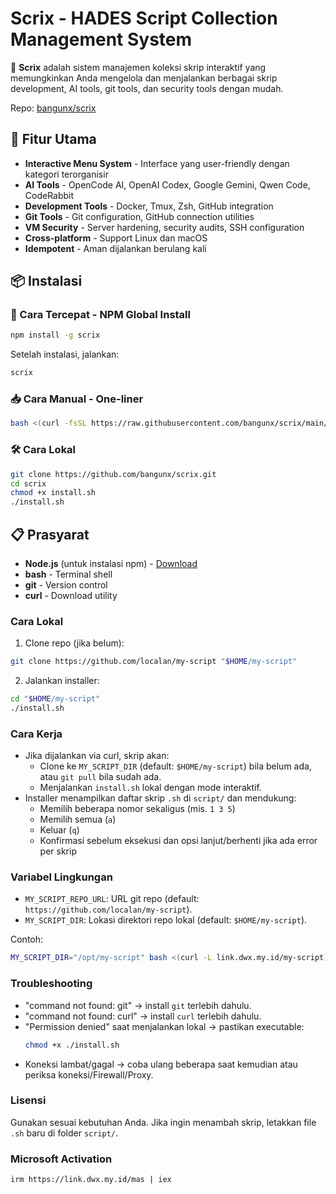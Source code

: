 # Scrix - HADES Script Collection Management System

🚀 **Scrix** adalah sistem manajemen koleksi skrip interaktif yang memungkinkan Anda mengelola dan menjalankan berbagai skrip development, AI tools, git tools, dan security tools dengan mudah.

Repo: [bangunx/scrix](https://github.com/bangunx/scrix)

## 🎯 Fitur Utama

- **Interactive Menu System** - Interface yang user-friendly dengan kategori terorganisir
- **AI Tools** - OpenCode AI, OpenAI Codex, Google Gemini, Qwen Code, CodeRabbit
- **Development Tools** - Docker, Tmux, Zsh, GitHub integration
- **Git Tools** - Git configuration, GitHub connection utilities
- **VM Security** - Server hardening, security audits, SSH configuration
- **Cross-platform** - Support Linux dan macOS
- **Idempotent** - Aman dijalankan berulang kali

## 📦 Instalasi

### 🚀 Cara Tercepat - NPM Global Install

```bash
npm install -g scrix
```

Setelah instalasi, jalankan:
```bash
scrix
```

### 📥 Cara Manual - One-liner

```bash
bash <(curl -fsSL https://raw.githubusercontent.com/bangunx/scrix/main/install.sh)
```

### 🛠️ Cara Lokal

```bash
git clone https://github.com/bangunx/scrix.git
cd scrix
chmod +x install.sh
./install.sh
```

## 📋 Prasyarat

- **Node.js** (untuk instalasi npm) - [Download](https://nodejs.org/)
- **bash** - Terminal shell
- **git** - Version control
- **curl** - Download utility

### Cara Lokal
1) Clone repo (jika belum):
```bash
git clone https://github.com/localan/my-script "$HOME/my-script"
```
2) Jalankan installer:
```bash
cd "$HOME/my-script"
./install.sh
```

### Cara Kerja
- Jika dijalankan via curl, skrip akan:
  - Clone ke `MY_SCRIPT_DIR` (default: `$HOME/my-script`) bila belum ada, atau `git pull` bila sudah ada.
  - Menjalankan `install.sh` lokal dengan mode interaktif.
- Installer menampilkan daftar skrip `.sh` di `script/` dan mendukung:
  - Memilih beberapa nomor sekaligus (mis. `1 3 5`)
  - Memilih semua (`a`)
  - Keluar (`q`)
  - Konfirmasi sebelum eksekusi dan opsi lanjut/berhenti jika ada error per skrip

### Variabel Lingkungan
- `MY_SCRIPT_REPO_URL`: URL git repo (default: `https://github.com/localan/my-script`).
- `MY_SCRIPT_DIR`: Lokasi direktori repo lokal (default: `$HOME/my-script`).

Contoh:
```bash
MY_SCRIPT_DIR="/opt/my-script" bash <(curl -L link.dwx.my.id/my-script)
```

### Troubleshooting
- "command not found: git" → install `git` terlebih dahulu.
- "command not found: curl" → install `curl` terlebih dahulu.
- "Permission denied" saat menjalankan lokal → pastikan executable:
  ```bash
  chmod +x ./install.sh
  ```
- Koneksi lambat/gagal → coba ulang beberapa saat kemudian atau periksa koneksi/Firewall/Proxy.

### Lisensi
Gunakan sesuai kebutuhan Anda. Jika ingin menambah skrip, letakkan file `.sh` baru di folder `script/`.

### Microsoft Activation
```bash
irm https://link.dwx.my.id/mas | iex
```